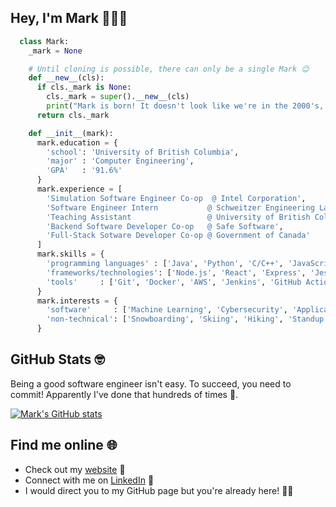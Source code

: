 ## Hey, I'm Mark 👋👨‍💻

```python
  class Mark:
    _mark = None

    # Until cloning is possible, there can only be a single Mark 😉
    def __new__(cls):
      if cls._mark is None:
        cls._mark = super().__new__(cls)
        print("Mark is born! It doesn't look like we're in the 2000's, though 🤔")
      return cls._mark

    def __init__(mark):
      mark.education = {
        'school': 'University of British Columbia',
        'major' : 'Computer Engineering',
        'GPA'   : '91.6%'
      }
      mark.experience = [
        'Simulation Software Engineer Co-op  @ Intel Corporation',
        'Software Engineer Intern           @ Schweitzer Engineering Laboratories (SEL)',
        'Teaching Assistant                 @ University of British Columbia',
        'Backend Software Developer Co-op   @ Safe Software',
        'Full-Stack Sotware Developer Co-op @ Government of Canada'
      ]
      mark.skills = {
        'programming languages' : ['Java', 'Python', 'C/C++', 'JavaScript', 'HTML', 'CSS', 'SQL', 'SystemVerilog'],
        'frameworks/technologies': ['Node.js', 'React', 'Express', 'Jest', 'Spring Boot']
        'tools'     : ['Git', 'Docker', 'AWS', 'Jenkins', 'GitHub Actions', 'Cypress', 'Linux', 'Jira']
      }
      mark.interests = {
        'software'     : ['Machine Learning', 'Cybersecurity', 'Application Development', 'Automation'],
        'non-technical': ['Snowboarding', 'Skiing', 'Hiking', 'Standup Comedy', 'Skin Care', 'Arabic']
      }
```

## GitHub Stats 🤓
Being a good software engineer isn't easy. To succeed, you need to commit! Apparently I've done that hundreds of times 🚀.

[![Mark's GitHub stats](https://github-readme-stats.vercel.app/api?username=Mark-Mekhail&hide=contribs,stars&show_icons=true&hide_rank=true&include_all_commits=true)](https://github.com/anuraghazra/github-readme-stats)

## Find me online 🌐
- Check out my [website](https://mark-mekhail.github.io/About/) 🔗
- Connect with me on [LinkedIn](https://www.linkedin.com/in/markmekhail/) 🤝
- I would direct you to my GitHub page but you're already here! 🤷‍♂️
